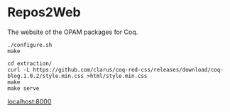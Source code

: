 # Repos2Web
The website of the OPAM packages for Coq.

    ./configure.sh
    make

    cd extraction/
    curl -L https://github.com/clarus/coq-red-css/releases/download/coq-blog.1.0.2/style.min.css >html/style.min.css
    make
    make serve

[localhost:8000](http://localhost:8000/)
